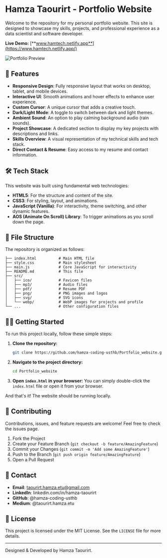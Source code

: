 # Hamza Taourirt - Portfolio Website

Welcome to the repository for my personal portfolio website. This site is designed to showcase my skills, projects, and professional experience as a data scientist and software developer.

**Live Demo:** [**www.hamtech.netlify.app**](https://www.hamtech.netlify.app/)

![Portfolio Preview](https://www.hamzatrt.site/src/png/Preview-card-min.png)

## 🚀 Features

-   **Responsive Design**: Fully responsive layout that works on desktop, tablet, and mobile devices.
-   **Interactive UI**: Smooth animations and hover effects to enhance user experience.
-   **Custom Cursor**: A unique cursor that adds a creative touch.
-   **Dark/Light Mode**: A toggle to switch between dark and light themes.
-   **Ambient Sound**: An option to play calming background audio (rain sounds).
-   **Project Showcase**: A dedicated section to display my key projects with descriptions and links.
-   **Skills Overview**: A visual representation of my technical skills and tech stack.
-   **Direct Contact & Resume**: Easy access to my resume and contact information.

## 🛠️ Tech Stack

This website was built using fundamental web technologies:

-   **HTML5**: For the structure and content of the site.
-   **CSS3**: For styling, layout, and animations.
-   **JavaScript (Vanilla)**: For interactivity, theme switching, and other dynamic features.
-   **AOS (Animate On Scroll) Library**: To trigger animations as you scroll down the page.

## 📂 File Structure

The repository is organized as follows:

```
├── index.html          # Main HTML file
├── style.css           # Main stylesheet
├── main.js             # Core JavaScript for interactivity
├── README.md           # This file
├── src/
│   ├── ico/            # Favicon files
│   ├── mp3/            # Audio files
│   ├── pdf/            # Resume PDF
│   ├── png/            # PNG images and logos
│   ├── svg/            # SVG icons
│   └── webp/           # WebP images for projects and profile
└── ...                 # Other configuration files
```

## 🏃‍♂️ Getting Started

To run this project locally, follow these simple steps:

1.  **Clone the repository:**
    ```bash
    git clone https://github.com/hamza-coding-usthb/Portfolio_website.git
    ```

2.  **Navigate to the project directory:**
    ```bash
    cd Portfolio_website
    ```

3.  **Open `index.html` in your browser:**
    You can simply double-click the `index.html` file or open it from your browser.

And that's it! The website should be running locally.

## 🤝 Contributing

Contributions, issues, and feature requests are welcome! Feel free to check the issues page.

1.  Fork the Project
2.  Create your Feature Branch (`git checkout -b feature/AmazingFeature`)
3.  Commit your Changes (`git commit -m 'Add some AmazingFeature'`)
4.  Push to the Branch (`git push origin feature/AmazingFeature`)
5.  Open a Pull Request

## 📧 Contact

-   **Email**: taourirt.hamza.etu@gmail.com
-   **LinkedIn**: linkedin.com/in/hamza-taourirt
-   **GitHub**: @hamza-coding-usthb
-   **Medium**: @taourirt.hamza.etu

## 📄 License

This project is licensed under the MIT License. See the `LICENSE` file for more details.

---

Designed & Developed by Hamza Taourirt.